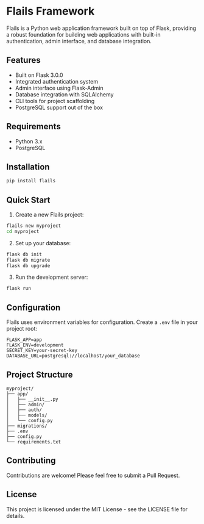# Flails Framework

Flails is a Python web application framework built on top of Flask, providing a robust foundation for building web applications with built-in authentication, admin interface, and database integration.

## Features

- Built on Flask 3.0.0
- Integrated authentication system
- Admin interface using Flask-Admin
- Database integration with SQLAlchemy
- CLI tools for project scaffolding
- PostgreSQL support out of the box

## Requirements

- Python 3.x
- PostgreSQL

## Installation

```bash
pip install flails
```

## Quick Start

1. Create a new Flails project:
```bash
flails new myproject
cd myproject
```

2. Set up your database:
```bash
flask db init
flask db migrate
flask db upgrade
```

3. Run the development server:
```bash
flask run
```

## Configuration

Flails uses environment variables for configuration. Create a `.env` file in your project root:

```env
FLASK_APP=app
FLASK_ENV=development
SECRET_KEY=your-secret-key
DATABASE_URL=postgresql://localhost/your_database
```

## Project Structure

```
myproject/
├── app/
│   ├── __init__.py
│   ├── admin/
│   ├── auth/
│   ├── models/
│   └── config.py
├── migrations/
├── .env
├── config.py
└── requirements.txt
```

## Contributing

Contributions are welcome! Please feel free to submit a Pull Request.

## License

This project is licensed under the MIT License - see the LICENSE file for details.